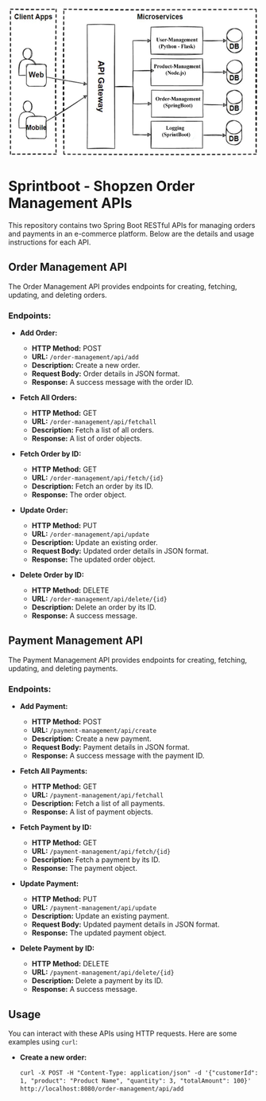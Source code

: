 <img src="https://github.com/Athiselva/Shopzen-SQL/blob/main/Microservice.jpg" alt="Microservice" width="550" height="300">

# Sprintboot - Shopzen Order Management APIs

This repository contains two Spring Boot RESTful APIs for managing orders and payments in an e-commerce platform. Below are the details and usage instructions for each API.

## Order Management API

The Order Management API provides endpoints for creating, fetching, updating, and deleting orders.

### Endpoints:

- **Add Order:**
  - **HTTP Method:** POST
  - **URL:** `/order-management/api/add`
  - **Description:** Create a new order.
  - **Request Body:** Order details in JSON format.
  - **Response:** A success message with the order ID.

- **Fetch All Orders:**
  - **HTTP Method:** GET
  - **URL:** `/order-management/api/fetchall`
  - **Description:** Fetch a list of all orders.
  - **Response:** A list of order objects.

- **Fetch Order by ID:**
  - **HTTP Method:** GET
  - **URL:** `/order-management/api/fetch/{id}`
  - **Description:** Fetch an order by its ID.
  - **Response:** The order object.

- **Update Order:**
  - **HTTP Method:** PUT
  - **URL:** `/order-management/api/update`
  - **Description:** Update an existing order.
  - **Request Body:** Updated order details in JSON format.
  - **Response:** The updated order object.

- **Delete Order by ID:**
  - **HTTP Method:** DELETE
  - **URL:** `/order-management/api/delete/{id}`
  - **Description:** Delete an order by its ID.
  - **Response:** A success message.

## Payment Management API

The Payment Management API provides endpoints for creating, fetching, updating, and deleting payments.

### Endpoints:

- **Add Payment:**
  - **HTTP Method:** POST
  - **URL:** `/payment-management/api/create`
  - **Description:** Create a new payment.
  - **Request Body:** Payment details in JSON format.
  - **Response:** A success message with the payment ID.

- **Fetch All Payments:**
  - **HTTP Method:** GET
  - **URL:** `/payment-management/api/fetchall`
  - **Description:** Fetch a list of all payments.
  - **Response:** A list of payment objects.

- **Fetch Payment by ID:**
  - **HTTP Method:** GET
  - **URL:** `/payment-management/api/fetch/{id}`
  - **Description:** Fetch a payment by its ID.
  - **Response:** The payment object.

- **Update Payment:**
  - **HTTP Method:** PUT
  - **URL:** `/payment-management/api/update`
  - **Description:** Update an existing payment.
  - **Request Body:** Updated payment details in JSON format.
  - **Response:** The updated payment object.

- **Delete Payment by ID:**
  - **HTTP Method:** DELETE
  - **URL:** `/payment-management/api/delete/{id}`
  - **Description:** Delete a payment by its ID.
  - **Response:** A success message.

## Usage

You can interact with these APIs using HTTP requests. Here are some examples using `curl`:

- **Create a new order:**
   ```shell
   curl -X POST -H "Content-Type: application/json" -d '{"customerId": 1, "product": "Product Name", "quantity": 3, "totalAmount": 100}' http://localhost:8080/order-management/api/add
